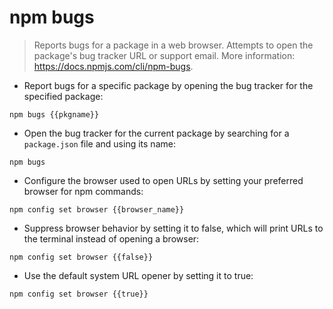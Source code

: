 # npm bugs

> Reports bugs for a package in a web browser.
> Attempts to open the package's bug tracker URL or support email.
> More information: <https://docs.npmjs.com/cli/npm-bugs>.

- Report bugs for a specific package by opening the bug tracker for the specified package:

`npm bugs {{pkgname}}`

- Open the bug tracker for the current package by searching for a `package.json` file and using its name:

`npm bugs`

- Configure the browser used to open URLs by setting your preferred browser for npm commands:

`npm config set browser {{browser_name}}`

- Suppress browser behavior by setting it to false, which will print URLs to the terminal instead of opening a browser:

`npm config set browser {{false}}`

- Use the default system URL opener by setting it to true:

`npm config set browser {{true}}`
